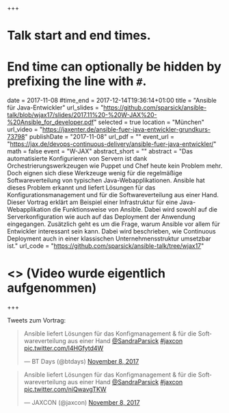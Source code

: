 +++
# Talk start and end times.
# End time can optionally be hidden by prefixing the line with `#`.
date = 2017-11-08
#time_end = 2017-12-14T19:36:14+01:00
title = "Ansible für Java-Entwickler"
url_slides = "https://github.com/sparsick/ansible-talk/blob/wjax17/slides/2017.11%20-%20W-JAX%20-%20Ansible_for_developer.pdf"
selected = true
location = "München"
url_video = "https://jaxenter.de/ansible-fuer-java-entwickler-grundkurs-73798"
publishDate = "2017-11-08"
url_pdf = ""
event_url = "https://jax.de/devops-continuous-delivery/ansible-fuer-java-entwickler/"
math = false
event = "W-JAX"
abstract_short = ""
abstract = "Das automatisierte Konfigurieren von Servern ist dank Orchestrierungswerkzeugen wie Puppet und Chef heute kein Problem mehr. Doch eignen sich diese Werkzeuge wenig für die regelmäßige Softwareverteilung von typischen Java-Webapplikationen. Ansible hat dieses Problem erkannt und liefert Lösungen für das Konfigurationsmanagement und für die Softwareverteilung aus einer Hand. Dieser Vortrag erklärt am Beispiel einer Infrastruktur für eine Java-Webapplikation die Funktionsweise von Ansible. Dabei wird sowohl auf die Serverkonfiguration wie auch auf das Deployment der Anwendung eingegangen. Zusätzlich geht es um die Frage, warum Ansible vor allem für Entwickler interessant sein kann. Dabei wird beschrieben, wie Continuous Deployment auch in einer klassischen Unternehmensstruktur umsetzbar ist."
url_code = "https://github.com/sparsick/ansible-talk/tree/wjax17"
# <> (Video wurde eigentlich aufgenommen)

+++

Tweets zum Vortrag:

<blockquote class="twitter-tweet" data-partner="tweetdeck"><p lang="de" dir="ltr">Ansible liefert Lösungen für das Konfigmanagement &amp; für die Softwareverteilung aus einer Hand <a href="https://twitter.com/SandraParsick?ref_src=twsrc%5Etfw">@SandraParsick</a> <a href="https://twitter.com/hashtag/jaxcon?src=hash&amp;ref_src=twsrc%5Etfw">#jaxcon</a> <a href="https://t.co/l4HGfytd4W">pic.twitter.com/l4HGfytd4W</a></p>&mdash; BT Days (@btdays) <a href="https://twitter.com/btdays/status/928293822345502720?ref_src=twsrc%5Etfw">November 8, 2017</a></blockquote>
<script async src="https://platform.twitter.com/widgets.js" charset="utf-8"></script>

<blockquote class="twitter-tweet" data-partner="tweetdeck"><p lang="de" dir="ltr">Ansible liefert Lösungen für das Konfigmanagement &amp; für die Softwareverteilung aus einer Hand <a href="https://twitter.com/SandraParsick?ref_src=twsrc%5Etfw">@SandraParsick</a> <a href="https://twitter.com/hashtag/jaxcon?src=hash&amp;ref_src=twsrc%5Etfw">#jaxcon</a> <a href="https://t.co/niQwavgTKW">pic.twitter.com/niQwavgTKW</a></p>&mdash; JAXCON (@jaxcon) <a href="https://twitter.com/jaxcon/status/928293822286782465?ref_src=twsrc%5Etfw">November 8, 2017</a></blockquote>
<script async src="https://platform.twitter.com/widgets.js" charset="utf-8"></script>
